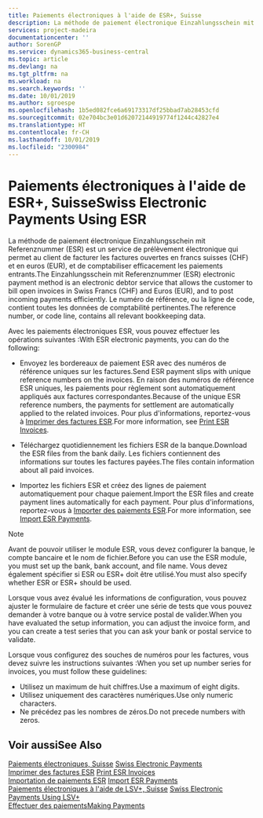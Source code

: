 ```yaml
---
title: Paiements électroniques à l'aide de ESR+, Suisse
description: La méthode de paiement électronique Einzahlungsschein mit Referenznummer (ESR) est un service de prélèvement électronique qui permet au client de facturer les factures ouvertes en francs suisses (CHF) et en euros (EUR), et de comptabiliser efficacement les paiements entrants.
services: project-madeira
documentationcenter: ''
author: SorenGP
ms.service: dynamics365-business-central
ms.topic: article
ms.devlang: na
ms.tgt_pltfrm: na
ms.workload: na
ms.search.keywords: ''
ms.date: 10/01/2019
ms.author: sgroespe
ms.openlocfilehash: 1b5ed082fce6a69173317df25bbad7ab28453cfd
ms.sourcegitcommit: 02e704bc3e01d62072144919774f1244c42827e4
ms.translationtype: HT
ms.contentlocale: fr-CH
ms.lasthandoff: 10/01/2019
ms.locfileid: "2300984"
---
```

# <a name="swiss-electronic-payments-using-esr"></a><span data-ttu-id="cad31-103">Paiements électroniques à l'aide de ESR+, Suisse</span><span class="sxs-lookup"><span data-stu-id="cad31-103">Swiss Electronic Payments Using ESR</span></span>
<span data-ttu-id="cad31-104">La méthode de paiement électronique Einzahlungsschein mit Referenznummer (ESR) est un service de prélèvement électronique qui permet au client de facturer les factures ouvertes en francs suisses (CHF) et en euros (EUR), et de comptabiliser efficacement les paiements entrants.</span><span class="sxs-lookup"><span data-stu-id="cad31-104">The Einzahlungsschein mit Referenznummer (ESR) electronic payment method is an electronic debtor service that allows the customer to bill open invoices in Swiss Francs (CHF) and Euros (EUR), and to post incoming payments efficiently.</span></span> <span data-ttu-id="cad31-105">Le numéro de référence, ou la ligne de code, contient toutes les données de comptabilité pertinentes.</span><span class="sxs-lookup"><span data-stu-id="cad31-105">The reference number, or code line, contains all relevant bookkeeping data.</span></span>  

<span data-ttu-id="cad31-106">Avec les paiements électroniques ESR, vous pouvez effectuer les opérations suivantes :</span><span class="sxs-lookup"><span data-stu-id="cad31-106">With ESR electronic payments, you can do the following:</span></span>  

- <span data-ttu-id="cad31-107">Envoyez les bordereaux de paiement ESR avec des numéros de référence uniques sur les factures.</span><span class="sxs-lookup"><span data-stu-id="cad31-107">Send ESR payment slips with unique reference numbers on the invoices.</span></span> <span data-ttu-id="cad31-108">En raison des numéros de référence ESR uniques, les paiements pour règlement sont automatiquement appliqués aux factures correspondantes.</span><span class="sxs-lookup"><span data-stu-id="cad31-108">Because of the unique ESR reference numbers, the payments for settlement are automatically applied to the related invoices.</span></span> <span data-ttu-id="cad31-109">Pour plus d'informations, reportez-vous à [Imprimer des factures ESR](how-to-print-esr-invoices.md).</span><span class="sxs-lookup"><span data-stu-id="cad31-109">For more information, see [Print ESR Invoices](how-to-print-esr-invoices.md).</span></span>  

- <span data-ttu-id="cad31-110">Téléchargez quotidiennement les fichiers ESR de la banque.</span><span class="sxs-lookup"><span data-stu-id="cad31-110">Download the ESR files from the bank daily.</span></span> <span data-ttu-id="cad31-111">Les fichiers contiennent des informations sur toutes les factures payées.</span><span class="sxs-lookup"><span data-stu-id="cad31-111">The files contain information about all paid invoices.</span></span>  

- <span data-ttu-id="cad31-112">Importez les fichiers ESR et créez des lignes de paiement automatiquement pour chaque paiement.</span><span class="sxs-lookup"><span data-stu-id="cad31-112">Import the ESR files and create payment lines automatically for each payment.</span></span> <span data-ttu-id="cad31-113">Pour plus d'informations, reportez-vous à [Importer des paiements ESR](how-to-import-esr-payments.md).</span><span class="sxs-lookup"><span data-stu-id="cad31-113">For more information, see [Import ESR Payments](how-to-import-esr-payments.md).</span></span>  

> [!NOTE]  
>  <span data-ttu-id="cad31-114">Avant de pouvoir utiliser le module ESR, vous devez configurer la banque, le compte bancaire et le nom de fichier.</span><span class="sxs-lookup"><span data-stu-id="cad31-114">Before you can use the ESR module, you must set up the bank, bank account, and file name.</span></span> <span data-ttu-id="cad31-115">Vous devez également spécifier si ESR ou ESR+ doit être utilisé.</span><span class="sxs-lookup"><span data-stu-id="cad31-115">You must also specify whether ESR or ESR+ should be used.</span></span>

<span data-ttu-id="cad31-116">Lorsque vous avez évalué les informations de configuration, vous pouvez ajuster le formulaire de facture et créer une série de tests que vous pouvez demander à votre banque ou à votre service postal de valider.</span><span class="sxs-lookup"><span data-stu-id="cad31-116">When you have evaluated the setup information, you can adjust the invoice form, and you can create a test series that you can ask your bank or postal service to validate.</span></span>  

<span data-ttu-id="cad31-117">Lorsque vous configurez des souches de numéros pour les factures, vous devez suivre les instructions suivantes :</span><span class="sxs-lookup"><span data-stu-id="cad31-117">When you set up number series for invoices, you must follow these guidelines:</span></span>  

- <span data-ttu-id="cad31-118">Utilisez un maximum de huit chiffres.</span><span class="sxs-lookup"><span data-stu-id="cad31-118">Use a maximum of eight digits.</span></span>  
- <span data-ttu-id="cad31-119">Utilisez uniquement des caractères numériques.</span><span class="sxs-lookup"><span data-stu-id="cad31-119">Use only numeric characters.</span></span>  
- <span data-ttu-id="cad31-120">Ne précédez pas les nombres de zéros.</span><span class="sxs-lookup"><span data-stu-id="cad31-120">Do not precede numbers with zeros.</span></span>  

## <a name="see-also"></a><span data-ttu-id="cad31-121">Voir aussi</span><span class="sxs-lookup"><span data-stu-id="cad31-121">See Also</span></span>  
 <span data-ttu-id="cad31-122">[Paiements électroniques, Suisse](swiss-electronic-payments.md) </span><span class="sxs-lookup"><span data-stu-id="cad31-122">[Swiss Electronic Payments](swiss-electronic-payments.md) </span></span>  
 <span data-ttu-id="cad31-123">[Imprimer des factures ESR](how-to-print-esr-invoices.md) </span><span class="sxs-lookup"><span data-stu-id="cad31-123">[Print ESR Invoices](how-to-print-esr-invoices.md) </span></span>  
 <span data-ttu-id="cad31-124">[Importation de paiements ESR](how-to-import-esr-payments.md) </span><span class="sxs-lookup"><span data-stu-id="cad31-124">[Import ESR Payments](how-to-import-esr-payments.md) </span></span>  
 <span data-ttu-id="cad31-125">[Paiements électroniques à l'aide de LSV+, Suisse](swiss-electronic-payments-using-lsv-.md) </span><span class="sxs-lookup"><span data-stu-id="cad31-125">[Swiss Electronic Payments Using LSV+](swiss-electronic-payments-using-lsv-.md) </span></span>  
 [<span data-ttu-id="cad31-126">Effectuer des paiements</span><span class="sxs-lookup"><span data-stu-id="cad31-126">Making Payments</span></span>](../../payables-make-payments.md)

